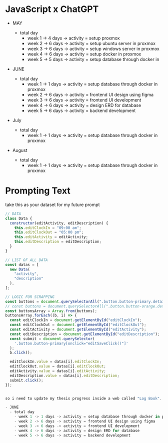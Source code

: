 # JavaScript x ChatGPT

- MAY
  - total day
    - week 1 -> 4 days -> activity = setup proxmox
    - week 2 -> 6 days -> activity = setup ubuntu server in proxmox
    - week 3 -> 6 days -> activity = setup windows server in proxmox
    - week 4 -> 6 days -> activity = setup docker in proxmox
    - week 5 -> 5 days -> activity = setup database through docker in

- JUNE
  - total day
    - week 1 -> 1 days -> activity = setup database through docker in proxmox
    - week 2 -> 6 days -> activity = frontend UI design using figma
    - week 3 -> 6 days -> activity = frontend UI development
    - week 4 -> 6 days -> activity = design ERD for database
    - week 5 -> 6 days -> activity = backend development

- July
  - total day
    - week 1 -> 1 days -> activity = setup database through docker in proxmox

- August
  - total day
    - week 1 -> 1 days -> activity = setup database through docker in proxmox

# Prompting Text
take this as your dataset for my future prompt

```javascript
// DATA
class Data {
  constructor(editActivity, editDescription) {
    this.editClockIn = "09:00 am";
    this.editClockOut = "05:00 pm";
    this.editActivity = editActivity;
    this.editDescription = editDescription;
  }
}

// LIST OF ALL DATA
const datas = [
  new Data(
    "activity",
    "description"
  ),
];

// LOGIC FOR SCRAPPING
const buttons = document.querySelectorAll(".button.button-primary.detailsbtn");     // BUTTON SUBMIT
// const buttons = document.querySelectorAll(".button.button-orange.detailsbtn");      // BUTTON EDIT
const buttonsArray = Array.from(buttons);
buttonsArray.forEach((b, i) => {
  const editClockIn = document.getElementById("editClockIn");
  const editClockOut = document.getElementById("editClockOut");
  const editActivity = document.getElementById("editActivity");
  const editDescription = document.getElementById("editDescription");
  const submit = document.querySelector(
    '.button.button-primary[onclick="editSaveClick()"]'
  );
  b.click();

  editClockIn.value = datas[i].editClockIn;
  editClockOut.value = datas[i].editClockOut;
  editActivity.value = datas[i].editActivity;
  editDescription.value = datas[i].editDescription;
  submit.click();
});


so i need to update my thesis progress inside a web called "Log Book". It need to be input for each week start from monday until saturday, so the total will be 6 input in each week. I would like to ask your help to make the description inside const datas for the activity i have made for each week, lets start.

- JUNE
  - total day
    - week 1 -> 1 days -> activity = setup database through docker in proxmox
    - week 2 -> 6 days -> activity = frontend UI design using figma
    - week 3 -> 6 days -> activity = frontend UI development
    - week 4 -> 6 days -> activity = design ERD for database
    - week 5 -> 6 days -> activity = backend development